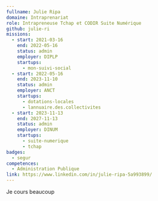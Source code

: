 ```yaml
---
fullname: Julie Ripa
domaine: Intraprenariat
role: Intrapreneuse Tchap et CODIR Suite Numérique
github: julie-ri
missions:
  - start: 2021-03-16
    end: 2022-05-16
    status: admin
    employer: DIPLP
    startups:
      - mon-suivi-social
  - start: 2022-05-16
    end: 2023-11-10
    status: admin
    employer: ANCT
    startups:
      - dotations-locales
      - lannuaire.des.collectivites
  - start: 2023-11-13
    end: 2027-11-13
    status: admin
    employer: DINUM
    startups:
      - suite-numerique
      - tchap
badges:
  - segur
competences:
  - Administration Publique
link: https://www.linkedin.com/in/julie-ripa-5a993899/
---
```

Je cours beaucoup
